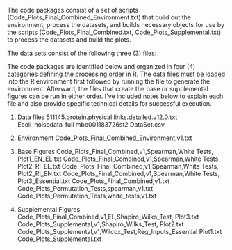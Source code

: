 The code packages consist of a set of scripts (Code_Plots_Final_Combined_Environment.txt) that build out the environment, 
process the datasets, and builds necessary objects for use by the scripts (Code_Plots_Final_Combined.txt, Code_Plots_Supplemental.txt) to process the datasets and build the plots.

The data sets consist of the following three (3) files:  

The code packages are identified below and organized in four (4) categories defining the processing order in R.  The data files must be loaded into the R environment first followed by running the file to generate the environment.  Afterward, the files that create the base or supplemental figures can be run in either order.  I've included notes below to explain each file and also provide specific technical details for successful execution.

1. Data files
   511145.protein.physical.links.detailed.v12.0.txt
   Ecoli_noisedata_full
   mbo001183726st2 DataSet.csv
   
3. Environment
   Code_Plots_Final_Combined_Environment,v1.txt

4. Base Figures
   Code_Plots_Final_Combined,v1,Spearman,White Tests, Plot1_EN_EL.txt
   Code_Plots_Final_Combined,v1,Spearman,White Tests, Plot2_RI_EL.txt
   Code_Plots_Final_Combined,v1,Spearman,White Tests, Plot2_RI_EN.txt
   Code_Plots_Final_Combined,v1,Spearman,White Tests, Plot3_Essential.txt
   Code_Plots_Final_Combined,v1.txt
   Code_Plots_Permutation_Tests,spearman,v1.txt
   Code_Plots_Permutation_Tests,white_tests,v1.txt

5. Supplemental Figures
   Code_Plots_Final_Combined,v1,EL,Shapiro_Wilks_Test, Plot3.txt
   Code_Plots_Supplemental,v1,Shapiro_Wilks_Test, Plot2.txt
   Code_Plots_Supplemental,v1,Wilcox_Test,Reg_Inputs_Essential Plot1.txt
   Code_Plots_Supplemental.txt
